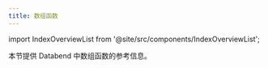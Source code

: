 ```yaml
---
title: 数组函数
---
```


import IndexOverviewList from '@site/src/components/IndexOverviewList';

本节提供 Databend 中数组函数的参考信息。

<IndexOverviewList />